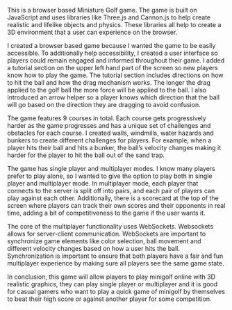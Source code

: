 This is a browser based Miniature Golf game. The game is built on JavaScript and uses libraries like Three.js and Cannon.js 
to help create realistic and lifelike objects and physics. These libraries all help to create a 3D environment that a user can 
experience on the browser. 

I created a browser based game because I wanted the game to be easily accessible. To additionally help accessibility, I  created a user interface so players could remain engaged and informed throughout their game. I added a tutorial section on the upper left hand part of the screen so new players know how to play the game. The tutorial section includes directions on how to hit the ball and how the drag mechanism works. The longer the drag applied to the golf ball the more force will be applied to the ball. I also introduced an arrow helper so a player knows which direction that the ball will go based on the direction they are dragging 
to avoid confusion. 

The game features 9 courses in total. Each course gets progressively harder as the game progresses and has a unique set of challenges 
and obstacles for each course. I created walls, windmills, water hazards and bunkers to create different challenges for players. 
For example, when a player hits their ball and hits a bunker, the ball’s velocity changes making it harder for the player to hit the ball
out of the sand trap. 

The game has single player and multiplayer modes. I know many players prefer to play alone, so I wanted to give the option 
to play both in single player and multiplayer mode. In multiplayer mode, each player that connects to the server is split off into pairs, 
and each pair of players can play against each other. Additionally, there is a scorecard at the top of the screen where players 
can track their own scores and their opponents in real time, adding a bit of competitiveness to the game if the user wants it. 

The core of the multiplayer functionality uses WebSockets. Websockets allows for server-client communication. WebSockets are 
important to synchronize game elements like color selection, ball movement and different velocity changes based on how a user hits the ball. 
Synchronization is important to ensure that both players have a fair and fun multiplayer experience by making sure all players 
see the same game state.

In conclusion, this game will allow players to play minigolf online with 3D realistic graphics, they can play single player or 
multiplayer and it is good for casual gamers who want to play a quick game of minigolf by themselves to beat their high score or 
against another player for some competition.
